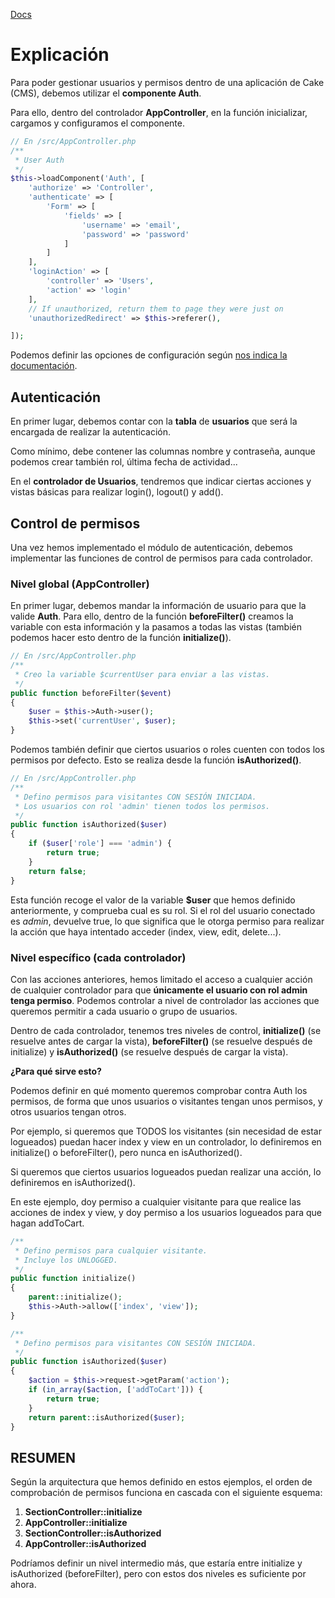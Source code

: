 [Docs](https://book.cakephp.org/3.0/en/tutorials-and-examples/cms/authentication.html)

# Explicación

Para poder gestionar usuarios y permisos dentro de una aplicación de Cake (CMS), debemos utilizar el **componente Auth**.

Para ello, dentro del controlador **AppController**, en la función inicializar, cargamos y configuramos el componente.

```php
// En /src/AppController.php
/**
 * User Auth
 */
$this->loadComponent('Auth', [
    'authorize' => 'Controller',
    'authenticate' => [
        'Form' => [
            'fields' => [
                'username' => 'email',
                'password' => 'password'
            ]
        ]
    ],
    'loginAction' => [
        'controller' => 'Users',
        'action' => 'login'
    ],
    // If unauthorized, return them to page they were just on
    'unauthorizedRedirect' => $this->referer(),

]);
```

Podemos definir las opciones de configuración según [nos indica la documentación](https://book.cakephp.org/3.0/en/controllers/components/authentication.html).

## Autenticación

En primer lugar, debemos contar con la **tabla** de **usuarios** que será la encargada de realizar la autenticación.

Como mínimo, debe contener las columnas nombre y contraseña, aunque podemos crear también rol, última fecha de actividad...

En el **controlador de Usuarios**, tendremos que indicar ciertas acciones y vistas básicas para realizar login(), logout() y add().

## Control de permisos

Una vez hemos implementado el módulo de autenticación, debemos implementar las funciones de control de permisos para cada controlador.

### Nivel global (AppController)

En primer lugar, debemos mandar la información de usuario para que la valide **Auth**. Para ello, dentro de la función **beforeFilter()** creamos la variable con esta información y la pasamos a todas las vistas (también podemos hacer esto dentro de la función **initialize()**).

```php
// En /src/AppController.php
/**
 * Creo la variable $currentUser para enviar a las vistas.
 */
public function beforeFilter($event)
{
    $user = $this->Auth->user();
    $this->set('currentUser', $user);
}
```

Podemos también definir que ciertos usuarios o roles cuenten con todos los permisos por defecto. Esto se realiza desde la función **isAuthorized()**.

```php
// En /src/AppController.php
/**
 * Defino permisos para visitantes CON SESIÓN INICIADA.
 * Los usuarios con rol 'admin' tienen todos los permisos.
 */
public function isAuthorized($user)
{
    if ($user['role'] === 'admin') {
        return true;
    }
    return false;
}
```

Esta función recoge el valor de la variable **$user** que hemos definido anteriormente, y comprueba cual es su rol. Si el rol del usuario conectado es *admin*, devuelve true, lo que significa que le otorga permiso para realizar la acción que haya intentado acceder (index, view, edit, delete...).

### Nivel específico (cada controlador)

Con las acciones anteriores, hemos limitado el acceso a cualquier acción de cualquier controlador para que **únicamente el usuario con rol admin tenga permiso**. Podemos controlar a nivel de controlador las acciones que queremos permitir a cada usuario o grupo de usuarios.

Dentro de cada controlador, tenemos tres niveles de control, **initialize()** (se resuelve antes de cargar la vista), **beforeFilter()** (se resuelve después de initialize) y **isAuthorized()** (se resuelve después de cargar la vista).

**¿Para qué sirve esto?**

Podemos definir en qué momento queremos comprobar contra Auth los permisos, de forma que unos usuarios o visitantes tengan unos permisos, y otros usuarios tengan otros.

Por ejemplo, si queremos que TODOS los visitantes (sin necesidad de estar logueados) puedan hacer index y view en un controlador, lo definiremos en initialize() o beforeFilter(), pero nunca en isAuthorized().

Si queremos que ciertos usuarios logueados puedan realizar una acción, lo definiremos en isAuthorized().

En este ejemplo, doy permiso a cualquier visitante para que realice las acciones de index y view, y doy permiso a los usuarios logueados para que hagan addToCart.

```php
/**
 * Defino permisos para cualquier visitante.
 * Incluye los UNLOGGED.
 */
public function initialize()
{
    parent::initialize();
    $this->Auth->allow(['index', 'view']);
}

/**
 * Defino permisos para visitantes CON SESIÓN INICIADA.
 */
public function isAuthorized($user)
{
    $action = $this->request->getParam('action');
    if (in_array($action, ['addToCart'])) {
        return true;
    }
    return parent::isAuthorized($user);
}
```

## RESUMEN

Según la arquitectura que hemos definido en estos ejemplos, el orden de comprobación de permisos funciona en cascada con el siguiente esquema:

1. **SectionController::initialize**
2. **AppController::initialize**
3. **SectionController::isAuthorized**
4. **AppController::isAuthorized**

Podríamos definir un nivel intermedio más, que estaría entre initialize y isAuthorized (beforeFilter), pero con estos dos niveles es suficiente por ahora.



